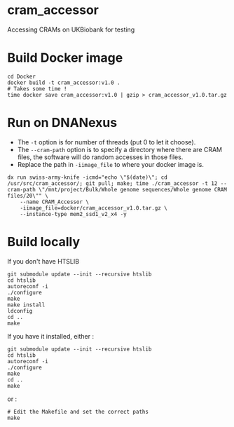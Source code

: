 # cram_accessor
Accessing CRAMs on UKBiobank for testing

# Build Docker image

```shell
cd Docker
docker build -t cram_accessor:v1.0 .
# Takes some time !
time docker save cram_accessor:v1.0 | gzip > cram_accessor_v1.0.tar.gz
```

# Run on DNANexus

* The `-t` option is for number of threads (put 0 to let it choose).
* The `--cram-path` option is to specify a directory where there are CRAM files, the software will do random accesses in those files.
* Replace the path in `-iimage_file` to where your docker image is.

```shell
dx run swiss-army-knife -icmd="echo \"$(date)\"; cd /usr/src/cram_accessor/; git pull; make; time ./cram_accessor -t 12 --cram-path \"/mnt/project/Bulk/Whole genome sequences/Whole genome CRAM files/20\"" \
    --name CRAM_Accessor \
    -iimage_file=docker/cram_accessor_v1.0.tar.gz \
    --instance-type mem2_ssd1_v2_x4 -y
```

# Build locally

If you don't have HTSLIB

```shell
git submodule update --init --recursive htslib
cd htslib
autoreconf -i
./configure
make
make install
ldconfig
cd ..
make
```

If you have it installed, either :

```shell
git submodule update --init --recursive htslib
cd htslib
autoreconf -i
./configure
make
cd ..
make
```

or :

```shell
# Edit the Makefile and set the correct paths
make
```